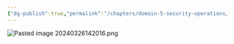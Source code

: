 ```yaml
---
{"dg-publish":true,"permalink":"/chapters/domain-5-security-operations/domain-5-security-operations/5-10-phishing/","noteIcon":""}
---
```



![Pasted image 20240326142016.png](/img/user/Pasted%20image%2020240326142016.png)